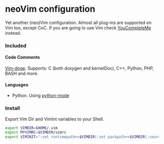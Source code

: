 # neoVim configuration

Yet another (neo)Vim configuration. Almost all plug-ins are supported on Vim too, except CoC. If you are going to use Vim check [YouCompleteMe](https://github.com/ycm-core/YouCompleteMe) instead.



### Included

####  Code Comments

[Vim-doge](https://github.com/kkoomen/vim-doge). Supports: C (both doxygen and kernelDoc), C++, Python, PHP, BASH and more.

#### Languages

* Python. Using [python-mode]()

### Install

Export Vim Dir and VimInt variables to your Shell.

```bash
export VIMDIR=$HOME/.vim
export MYVIMRC=$VIMDIR/vimrc
export VIMINIT=":set runtimepath+=$VIMDIR|:set packpath+=$VIMDIR|:source $MYVIMRC"
```



